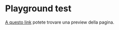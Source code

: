 # Playground test

[A questo link](https://www.mielealessandro.it/sandbox/playground/index.html) potete trovare una preview della pagina.
